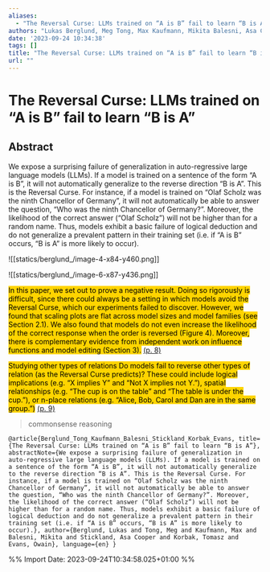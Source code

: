 ```yaml
---
aliases:
  - "The Reversal Curse: LLMs trained on “A is B” fail to learn “B is A”"
authors: "Lukas Berglund, Meg Tong, Max Kaufmann, Mikita Balesni, Asa Cooper Stickland, Tomasz Korbak, Owain Evans"
date: '2023-09-24 10:34:38'
tags: []
title: "The Reversal Curse: LLMs trained on “A is B” fail to learn “B is A”"
url: ""
---
```


# The Reversal Curse: LLMs trained on “A is B” fail to learn “B is A”

## Abstract
We expose a surprising failure of generalization in auto-regressive large language models (LLMs). If a model is trained on a sentence of the form “A is B”, it will not automatically generalize to the reverse direction “B is A”. This is the Reversal Curse. For instance, if a model is trained on “Olaf Scholz was the ninth Chancellor of Germany”, it will not automatically be able to answer the question, “Who was the ninth Chancellor of Germany?”. Moreover, the likelihood of the correct answer (“Olaf Scholz”) will not be higher than for a random name. Thus, models exhibit a basic failure of logical deduction and do not generalize a prevalent pattern in their training set (i.e. if “A is B” occurs, “B is A” is more likely to occur).


![[statics/berglund_/image-4-x84-y460.png]]

![[statics/berglund_/image-6-x87-y436.png]]

<mark style="background: #ffd400">In this paper, we set out to prove a negative result. Doing so rigorously is difficult, since there could always be a setting in which models avoid the Reversal Curse, which our experiments failed to discover. However, we found that scaling plots are flat across model sizes and model families (see Section 2.1). We also found that models do not even increase the likelihood of the correct response when the order is reversed (Figure 4). Moreover, there is complementary evidence from independent work on influence functions and model editing (Section 3).</mark> [(p. 8)](zotero://open-pdf/library/items/VKV6MA44?page=8)

<mark style="background: #ffd400">Studying other types of relations Do models fail to reverse other types of relation (as the Reversal Curse predicts)? These could include logical implications (e.g. “X implies Y” and “Not X implies not Y.”), spatial relationships (e.g. “The cup is on the table” and “The table is under the cup.”), or n-place relations (e.g. “Alice, Bob, Carol and Dan are in the same group.”)</mark> [(p. 9)](zotero://open-pdf/library/items/VKV6MA44?page=9)

> commonsense reasoning

```
@article{Berglund_Tong_Kaufmann_Balesni_Stickland_Korbak_Evans, title={The Reversal Curse: LLMs trained on “A is B” fail to learn “B is A”}, abstractNote={We expose a surprising failure of generalization in auto-regressive large language models (LLMs). If a model is trained on a sentence of the form “A is B”, it will not automatically generalize to the reverse direction “B is A”. This is the Reversal Curse. For instance, if a model is trained on “Olaf Scholz was the ninth Chancellor of Germany”, it will not automatically be able to answer the question, “Who was the ninth Chancellor of Germany?”. Moreover, the likelihood of the correct answer (“Olaf Scholz”) will not be higher than for a random name. Thus, models exhibit a basic failure of logical deduction and do not generalize a prevalent pattern in their training set (i.e. if “A is B” occurs, “B is A” is more likely to occur).}, author={Berglund, Lukas and Tong, Meg and Kaufmann, Max and Balesni, Mikita and Stickland, Asa Cooper and Korbak, Tomasz and Evans, Owain}, language={en} }
```

%% Import Date: 2023-09-24T10:34:58.025+01:00 %%